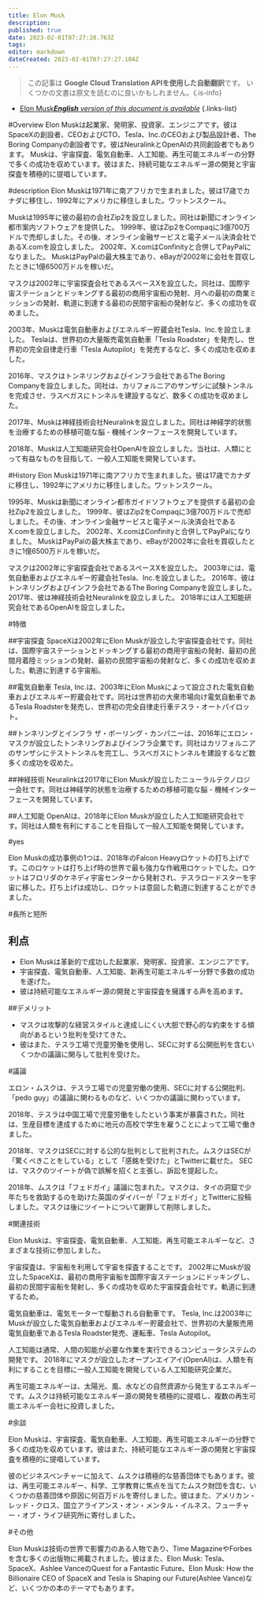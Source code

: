 ```yaml
---
title: Elon Musk
description: 
published: true
date: 2023-02-01T07:27:28.763Z
tags: 
editor: markdown
dateCreated: 2023-02-01T07:27:27.104Z
---
```


> この記事は **Google Cloud Translation APIを使用した自動翻訳**です。
いくつかの文書は原文を読むのに良いかもしれません。{.is-info}

- [Elon Musk***English** version of this document is available*](/en/Knowledge-base/Dictionary/elon-musk)
{.links-list}

  
#Overview
Elon Muskは起業家、発明家、投資家、エンジニアです。彼はSpaceXの創設者、CEOおよびCTO、Tesla、Inc.のCEOおよび製品設計者、The Boring Companyの創設者です。彼はNeuralinkとOpenAIの共同創設者でもあります。 Muskは、宇宙探査、電気自動車、人工知能、再生可能エネルギーの分野で多くの成功を収めています。彼はまた、持続可能なエネルギー源の開発と宇宙探査を積極的に提唱しています。

#description
Elon Muskは1971年に南アフリカで生まれました。彼は17歳でカナダに移住し、1992年にアメリカに移住しました。ワットンスクール。

Muskは1995年に彼の最初の会社Zip2を設立しました。同社は新聞にオンライン都市案内ソフトウェアを提供した。 1999年、彼はZip2をCompaqに3億700万ドルで売却しました。その後、オンライン金融サービスと電子メール決済会社であるX.comを設立しました。 2002年、X.comはConfinityと合併してPayPalになりました。 MuskはPayPalの最大株主であり、eBayが2002年に会社を買収したときに1億6500万ドルを稼いだ。

マスクは2002年に宇宙探査会社であるスペースXを設立した。同社は、国際宇宙ステーションとドッキングする最初の商用宇宙船の発射、月への最初の商業ミッションの発射、軌道に到達する最初の民間宇宙船の発射など、多くの成功を収めました。

2003年、Muskは電気自動車およびエネルギー貯蔵会社Tesla、Inc.を設立しました。 Teslaは、世界初の大量販売電気自動車「Tesla Roadster」を発売し、世界初の完全自律走行車「Tesla Autopilot」を発売するなど、多くの成功を収めました。

2016年、マスクはトンネリングおよびインフラ会社であるThe Boring Companyを設立しました。同社は、カリフォルニアのサンザシに試験トンネルを完成させ、ラスベガスにトンネルを建設するなど、数多くの成功を収めました。

2017年、Muskは神経技術会社Neuralinkを設立しました。同社は神経学的状態を治療するための移植可能な脳 - 機械インターフェースを開発しています。

2018年、Muskは人工知能研究会社OpenAIを設立しました。当社は、人類にとって有益なものを目指して、一般人工知能を開発しています。

#History
Elon Muskは1971年に南アフリカで生まれました。彼は17歳でカナダに移住し、1992年にアメリカに移住しました。ワットンスクール。

1995年、Muskは新聞にオンライン都市ガイドソフトウェアを提供する最初の会社Zip2を設立しました。 1999年、彼はZip2をCompaqに3億700万ドルで売却しました。その後、オンライン金融サービスと電子メール決済会社であるX.comを設立しました。 2002年、X.comはConfinityと合併してPayPalになりました。 MuskはPayPalの最大株主であり、eBayが2002年に会社を買収したときに1億6500万ドルを稼いだ。

マスクは2002年に宇宙探査会社であるスペースXを設立した。 2003年には、電気自動車およびエネルギー貯蔵会社Tesla、Inc.を設立しました。 2016年、彼はトンネリングおよびインフラ会社であるThe Boring Companyを設立しました。 2017年、彼は神経技術会社Neuralinkを設立しました。 2018年には人工知能研究会社であるOpenAIを設立しました。

#特徴

##宇宙探査
SpaceXは2002年にElon Muskが設立した宇宙探査会社です。同社は、国際宇宙ステーションとドッキングする最初の商用宇宙船の発射、最初の民間月着陸ミッションの発射、最初の民間宇宙船の発射など、多くの成功を収めました。軌道に到達する宇宙船。

##電気自動車
Tesla, Inc.は、2003年にElon Muskによって設立された電気自動車およびエネルギー貯蔵会社です。同社は世界初の大衆市場向け電気自動車であるTesla Roadsterを発売し、世界初の完全自律走行車テスラ・オートパイロット。

##トンネリングとインフラ
ザ・ボーリング・カンパニーは、2016年にエロン・マスクが設立したトンネリングおよびインフラ企業です。同社はカリフォルニアのサンザシにテストトンネルを完工し、ラスベガスにトンネルを建設するなど数多くの成功を収めた。

##神経技術
Neuralinkは2017年にElon Muskが設立したニューラルテクノロジー会社です。同社は神経学的状態を治療するための移植可能な脳 - 機械インターフェースを開発しています。

##人工知能
OpenAIは、2018年にElon Muskが設立した人工知能研究会社です。同社は人類を有利にすることを目指して一般人工知能を開発しています。

#yes

Elon Muskの成功事例の1つは、2018年のFalcon Heavyロケットの打ち上げです。このロケットは打ち上げ時の世界で最も強力な作戦用ロケットでした。ロケットはフロリダのケネディ宇宙センターから発射され、テスラロードスターを宇宙に移した。打ち上げは成功し、ロケットは意図した軌道に到達することができました。

#長所と短所

## 利点

- Elon Muskは革新的で成功した起業家、発明家、投資家、エンジニアです。
- 宇宙探査、電気自動車、人工知能、新再生可能エネルギー分野で多数の成功を遂げた。
- 彼は持続可能なエネルギー源の開発と宇宙探査を擁護する声を高めます。

##デメリット

- マスクは攻撃的な経営スタイルと達成しにくい大胆で野心的な約束をする傾向があるという批判を受けてきた。
- 彼はまた、テスラ工場で児童労働を使用し、SECに対する公開批判を含むいくつかの議論に関与して批判を受けた。

#議論

エロン・ムスクは、テスラ工場での児童労働の使用、SECに対する公開批判、「pedo guy」の議論に関わるものなど、いくつかの議論に関わっています。

2018年、テスラは中国工場で児童労働をしたという事実が暴露された。同社は、生産目標を達成するために地元の高校で学生を雇うことによって工場で働きました。

2018年、マスクはSECに対する公的な批判として批判された。ムスクはSECが「驚くべきことをしている」として「感銘を受けた」とTwitterに載せた。 SECは、マスクのツイートが偽で誤解を招くと主張し、訴訟を提起した。

2018年、ムスクは「フェドガイ」議論に包まれた。マスクは、タイの洞窟で少年たちを救助するのを助けた英国のダイバーが「フェドガイ」とTwitterに投稿しました。マスクは後にツイートについて謝罪して削除しました。

#関連技術

Elon Muskは、宇宙探査、電気自動車、人工知能、再生可能エネルギーなど、さまざまな技術に参加しました。

宇宙探査は、宇宙船を利用して宇宙を探査することです。 2002年にMuskが設立したSpaceXは、最初の商用宇宙船を国際宇宙ステーションにドッキングし、最初の民間宇宙船を発射し、多くの成功を収めた宇宙探査会社です。軌道に到達するため。

電気自動車は、電気モーターで駆動される自動車です。 Tesla, Inc.は2003年にMuskが設立した電気自動車およびエネルギー貯蔵会社で、世界初の大量販売用電気自動車であるTesla Roadster発売、運転車、Tesla Autopilot。

人工知能は通常、人間の知能が必要な作業を実行できるコンピュータシステムの開発です。 2018年にマスクが設立したオープンエイアイ(OpenAI)は、人類を有利にすることを目標に一般人工知能を開発している人工知能研究企業だ。

再生可能エネルギーは、太陽光、風、水などの自然資源から発生するエネルギーです。ムスクは持続可能なエネルギー源の開発を積極的に提唱し、複数の再生可能エネルギー会社に投資しました。

#余談

Elon Muskは、宇宙探査、電気自動車、人工知能、再生可能エネルギーの分野で多くの成功を収めています。彼はまた、持続可能なエネルギー源の開発と宇宙探査を積極的に提唱しています。

彼のビジネスベンチャーに加えて、ムスクは積極的な慈善団体でもあります。彼は、再生可能エネルギー、科学、工学教育に焦点を当てたムスク財団を含む、いくつかの慈善団体や原因に何百万ドルを寄付しました。彼はまた、アメリカン・レッド・クロス、国立アライアンス・オン・メンタル・イルネス、フューチャー・オブ・ライフ研究所に寄付しました。

#その他

Elon Muskは技術の世界で影響力のある人物であり、Time MagazineやForbesを含む多くの出版物に掲載されました。彼はまた、Elon Musk: Tesla、SpaceX、Ashlee VanceのQuest for a Fantastic Future、Elon Musk: How the Billionaire CEO of SpaceX and Tesla is Shaping our Future(Ashlee Vance)など、いくつかの本のテーマでもあります。